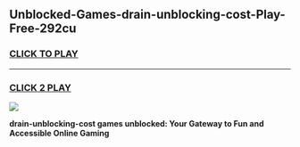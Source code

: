 
## Unblocked-Games-drain-unblocking-cost-Play-Free-292cu
<h3>
<a href="https://premium76.site?title=drain-unblocking-cost&ref=21A">CLICK TO PLAY</a></h3>
<hr>

<h3>
<a href="https://premium76.site?title=drain-unblocking-cost&ref=21A">CLICK 2 PLAY</a>
  
</h3>

<a href="https://premium76.site?title=drain-unblocking-cost&ref=21A"><img src="https://clearcache.store/games.png"></a>


**drain-unblocking-cost games unblocked: Your Gateway to Fun and Accessible Online Gaming**
